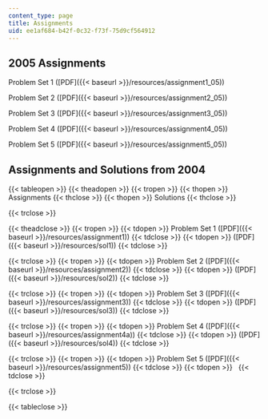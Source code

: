 ```yaml
---
content_type: page
title: Assignments
uid: ee1af684-b42f-0c32-f73f-75d9cf564912
---
```


2005 Assignments
----------------

Problem Set 1 ([PDF]({{< baseurl >}}/resources/assignment1_05))

Problem Set 2 ([PDF]({{< baseurl >}}/resources/assignment2_05))

Problem Set 3 ([PDF]({{< baseurl >}}/resources/assignment3_05))

Problem Set 4 ([PDF]({{< baseurl >}}/resources/assignment4_05))

Problem Set 5 ([PDF]({{< baseurl >}}/resources/assignment5_05))

Assignments and Solutions from 2004
-----------------------------------

{{< tableopen >}}
{{< theadopen >}}
{{< tropen >}}
{{< thopen >}}
Assignments
{{< thclose >}}
{{< thopen >}}
Solutions
{{< thclose >}}

{{< trclose >}}

{{< theadclose >}}
{{< tropen >}}
{{< tdopen >}}
Problem Set 1 ([PDF]({{< baseurl >}}/resources/assignment1))
{{< tdclose >}}
{{< tdopen >}}
([PDF]({{< baseurl >}}/resources/sol1))
{{< tdclose >}}

{{< trclose >}}
{{< tropen >}}
{{< tdopen >}}
Problem Set 2 ([PDF]({{< baseurl >}}/resources/assignment2))
{{< tdclose >}}
{{< tdopen >}}
([PDF]({{< baseurl >}}/resources/sol2))
{{< tdclose >}}

{{< trclose >}}
{{< tropen >}}
{{< tdopen >}}
Problem Set 3 ([PDF]({{< baseurl >}}/resources/assignment3))
{{< tdclose >}}
{{< tdopen >}}
([PDF]({{< baseurl >}}/resources/sol3))
{{< tdclose >}}

{{< trclose >}}
{{< tropen >}}
{{< tdopen >}}
Problem Set 4 ([PDF]({{< baseurl >}}/resources/assignment4a))
{{< tdclose >}}
{{< tdopen >}}
([PDF]({{< baseurl >}}/resources/sol4))
{{< tdclose >}}

{{< trclose >}}
{{< tropen >}}
{{< tdopen >}}
Problem Set 5 ([PDF]({{< baseurl >}}/resources/assignment5))
{{< tdclose >}}
{{< tdopen >}}
 
{{< tdclose >}}

{{< trclose >}}

{{< tableclose >}}